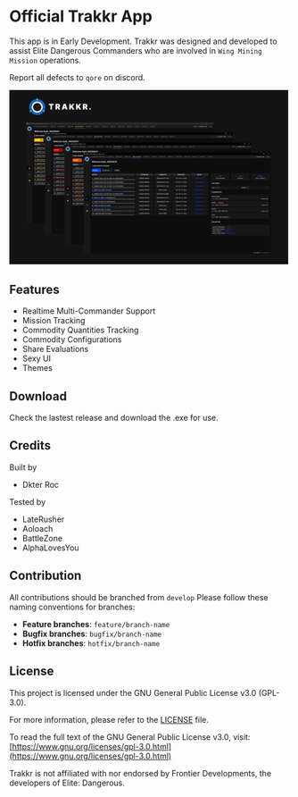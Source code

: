 # Official Trakkr App

This app is in Early Development. Trakkr was designed and developed to assist Elite Dangerous Commanders who are involved in `Wing Mining Mission` operations.

Report all defects to `qore` on discord.

<img src="public/cover.png" alt="GitHub Logo" width="500"/>

## Features

- Realtime Multi-Commander Support
- Mission Tracking
- Commodity Quantities Tracking
- Commodity Configurations
- Share Evaluations
- Sexy UI
- Themes

## Download
Check the lastest release and download the .exe for use.

## Credits

Built by

- Dkter Roc

Tested by

- LateRusher
- Aoloach
- BattleZone
- AlphaLovesYou

## Contribution
All contributions should be branched from `develop`
Please follow these naming conventions for branches:
- **Feature branches**: `feature/branch-name`
- **Bugfix branches**: `bugfix/branch-name`
- **Hotfix branches**: `hotfix/branch-name`

## License

This project is licensed under the GNU General Public License v3.0 (GPL-3.0).

For more information, please refer to the [LICENSE](./LICENSE) file.

To read the full text of the GNU General Public License v3.0, visit:  
[https://www.gnu.org/licenses/gpl-3.0.html](https://www.gnu.org/licenses/gpl-3.0.html)

Trakkr is not affiliated with nor endorsed by Frontier Developments, the developers of Elite: Dangerous.
